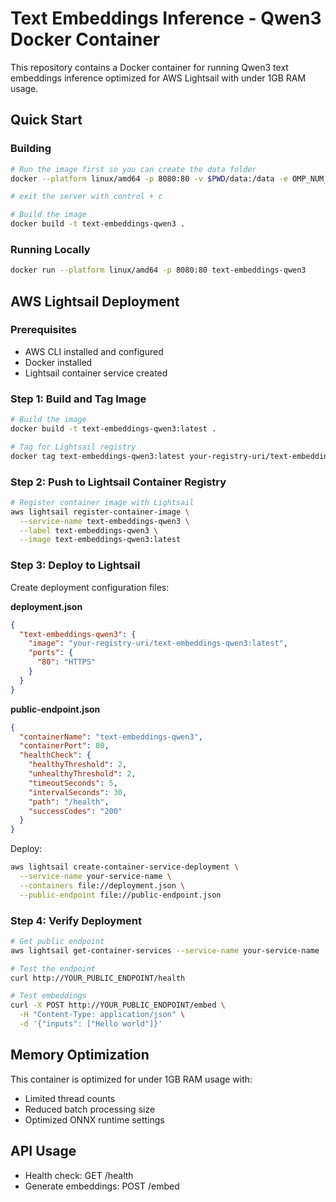 # Text Embeddings Inference - Qwen3 Docker Container

This repository contains a Docker container for running Qwen3 text embeddings inference optimized for AWS Lightsail with under 1GB RAM usage.

## Quick Start

### Building
```bash
# Run the image first so you can create the data folder
docker --platform linux/amd64 -p 8080:80 -v $PWD/data:/data -e OMP_NUM_THREADS=1 -e KMP_AFFINITY=granularity=fine,compact,1,0 -e ORT_THREAD_POOL_SIZE=1 ghcr.io/huggingface/text-embeddings-inference:cpu-1.8 --model-id janni-t/qwen3-embedding-0.6b-int8-tei-onnx --pooling mean --max-batch-tokens 256 --tokenization-workers 1 --max-concurrent-requests 2 --max-batch-requests 1

# exit the server with control + c

# Build the image
docker build -t text-embeddings-qwen3 .
```

### Running Locally
```bash
docker run --platform linux/amd64 -p 8080:80 text-embeddings-qwen3
```

## AWS Lightsail Deployment

### Prerequisites
- AWS CLI installed and configured
- Docker installed
- Lightsail container service created

### Step 1: Build and Tag Image
```bash
# Build the image
docker build -t text-embeddings-qwen3:latest .

# Tag for Lightsail registry
docker tag text-embeddings-qwen3:latest your-registry-uri/text-embeddings-qwen3:latest
```

### Step 2: Push to Lightsail Container Registry
```bash
# Register container image with Lightsail
aws lightsail register-container-image \
  --service-name text-embeddings-qwen3 \
  --label text-embeddings-qwen3 \
  --image text-embeddings-qwen3:latest
```

### Step 3: Deploy to Lightsail
Create deployment configuration files:

**deployment.json**
```json
{
  "text-embeddings-qwen3": {
    "image": "your-registry-uri/text-embeddings-qwen3:latest",
    "ports": {
      "80": "HTTPS"
    }
  }
}
```

**public-endpoint.json**
```json
{
  "containerName": "text-embeddings-qwen3",
  "containerPort": 80,
  "healthCheck": {
    "healthyThreshold": 2,
    "unhealthyThreshold": 2,
    "timeoutSeconds": 5,
    "intervalSeconds": 30,
    "path": "/health",
    "successCodes": "200"
  }
}
```

Deploy:
```bash
aws lightsail create-container-service-deployment \
  --service-name your-service-name \
  --containers file://deployment.json \
  --public-endpoint file://public-endpoint.json
```

### Step 4: Verify Deployment
```bash
# Get public endpoint
aws lightsail get-container-services --service-name your-service-name

# Test the endpoint
curl http://YOUR_PUBLIC_ENDPOINT/health

# Test embeddings
curl -X POST http://YOUR_PUBLIC_ENDPOINT/embed \
  -H "Content-Type: application/json" \
  -d '{"inputs": ["Hello world"]}'
```

## Memory Optimization
This container is optimized for under 1GB RAM usage with:
- Limited thread counts
- Reduced batch processing size
- Optimized ONNX runtime settings

## API Usage
- Health check: GET /health
- Generate embeddings: POST /embed
